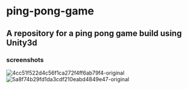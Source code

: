 # ping-pong-game
## A repository for a ping pong game build using Unity3d

### screenshots
![4cc51f522d4c56f1ca272f4ff6ab79f4-original](https://user-images.githubusercontent.com/39148476/42923285-6645284c-8b42-11e8-95af-685fcb35afb9.PNG)
![5a8f74b29fd1da3cdf210eabd4849e47-original](https://user-images.githubusercontent.com/39148476/42923287-66ac3992-8b42-11e8-9852-b170f085030b.PNG)

